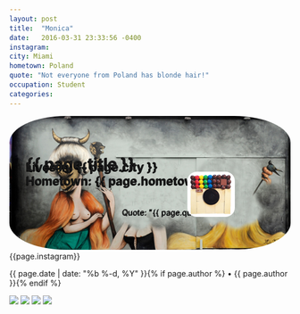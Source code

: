 ```yaml
---
layout: post
title:  "Monica"
date:   2016-03-31 23:33:56 -0400
instagram: 
city: Miami
hometown: Poland
quote: "Not everyone from Poland has blonde hair!"
occupation: Student
categories: 
---
```



<div class="page-start" style="background-image: url('')">
</div>

<div class="image" style="position:relative; width:100%">
<img src="/assets/mural.jpg" style="width:100%; border-radius: 20%">
    <h1 class="post-title" itemprop="name headline" style="position: absolute; top:30px; left:30px; width:100%; text-shadow: -1px 1px black;">
    {{ page.title }}
    </h1>
    <h2 class="post-title" itemprop="name headline" style="position: absolute; top:50px; left:30px; width:100%; text-shadow: -1px 1px black;">
    Lives in: {{ page.city }} <br>
    Hometown: {{ page.hometown }}
    </h2>
    <p class="post-description" itemprop="name headline" style="position: absolute; top:150px; right:100px; width:40%; text-shadow: -1px 1px black;">
    Quote: "{{ page.quote }}"
    </p>
    <div class="instagram">
      <span>{{page.instagram}}<a href="#"><img src="/assets/instacandysm.png" style="border-radius: 20%; top:100px; position:absolute; right:100px"></a>
    </div>
</div>

  <p class="post-meta"><time datetime="{{ page.date | date_to_xmlschema }}" itemprop="datePublished">{{ page.date | date: "%b %-d, %Y" }}</time>{% if page.author %} • <span itemprop="author" itemscope itemtype="http://schema.org/Person"><span itemprop="name">{{ page.author }}</span></span>{% endif %}</p>

<div class="image-list">
  <img src="{{site.url}}assets/monica/1.jpg">
  <img src="{{site.url}}assets/monica/2.jpg">
  <img src="{{site.url}}assets/monica/3.jpg">
  <img src="{{site.url}}assets/monica/4.jpg">
</div>